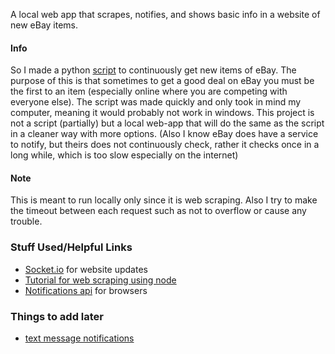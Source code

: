 A local web app that scrapes, notifies, and shows basic info in a website of new eBay items.

#### Info
So I made a python [script](https://github.com/josuerojasrojas/newly-listed-ebay) to continuously get new items of eBay. The purpose of this is that sometimes to get a good deal on eBay you must be the first to an item (especially online where you are competing with everyone else). The script was made quickly and only took in mind my computer, meaning it would probably not work in windows. This project is not a script (partially) but a local web-app that will do the same as the script in a cleaner way with more options. (Also I know eBay does have a service to notify, but theirs does not continuously check, rather it checks once in a long while, which is too slow especially on the internet)

#### Note
This is meant to run locally only since it is web scraping. Also I try to make the timeout between each request such as not to overflow or cause any trouble.

### Stuff Used/Helpful Links
- [Socket.io](https://socket.io/docs/) for website updates
- [Tutorial for web scraping using node](https://scotch.io/tutorials/scraping-the-web-with-node-js)
- [Notifications api](https://developer.mozilla.org/en-US/docs/Web/API/Notifications_API/Using_the_Notifications_API) for browsers

### Things to add later
- [text message notifications](https://www.twilio.com/docs/sms/tutorials/how-to-send-sms-messages-node-js)
